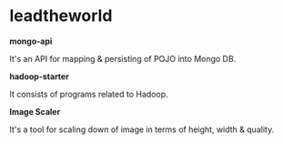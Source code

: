 leadtheworld
============

**mongo-api**

It's an API for mapping & persisting of POJO into Mongo DB.

**hadoop-starter**

It consists of programs related to Hadoop.

**Image Scaler**

It's a tool for scaling down of image in terms of height, width & quality.
